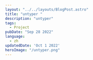 ```yaml
---
layout: "../../layouts/BlogPost.astro"
title: "untyper "
description: "untyper"
tags:
  - Project
pubDate: "Sep 28 2022"
language: 
  - zh
updatedDate: 'Oct 1 2022'
heroImage: "/untyper.png"
---
```

